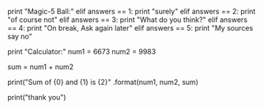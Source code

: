 print "Magic-5 Ball:"
elif answers == 1:
print "surely"
elif answers == 2:
print "of course not"
elif answers == 3:
print "What do you think?"
elif answers == 4:
print "On break, Ask again later"
elif answers == 5:
print "My sources say no"

print "Calculator:"
num1 = 6673
num2 = 9983
  

sum = num1 + num2 
  
 
print("Sum of {0} and {1} is {2}" .format(num1, num2, sum)

print("thank you")
